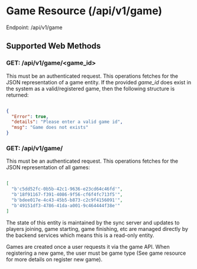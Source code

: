 # Game Resource (/api/v1/game)

Endpoint: /api/v1/game

## Supported Web Methods

### GET: /api/v1/game/<game_id>

This must be an authenticated request. This operations fetches for the JSON representation of
a game entity. If the provided *game_id* does exist in the system as a valid/registered
game, then the following structure is returned:

```json

{
  "Error": true,
  "details": "Please enter a valid game id",
  "msg": "Game does not exists"
}

```

### GET: /api/v1/game/

This must be an authenticated request. This operations fetches for the JSON representation of
all games:

```json

[
  "b'c5dd52fc-0b5b-42c1-9636-e23cd64c46fd'",
  "b'18f91167-f391-4086-9f56-cf6f4fc713f5'",
  "b'bdee017e-4c43-45b5-b873-c2c9f4156091'",
  "b'49151df3-4786-41da-a001-9c464444f38e'"
]

```



The state of this entity is maintained by the sync server and updates to players joining,
game starting, game finishing, etc are managed directly by the backend services which means this is a
read-only entity.


Games are created once a user requests it via the game API.
When registering a new game, the user  must be game type (See game
resource for more details on register new game).